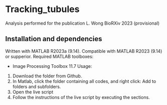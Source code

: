 # Tracking_tubules
Analysis performed for the publication L. Wong BioRXiv 2023 (provisional)
## Installation and dependencies
Written with MATLAB R2023a (9.14). Compatible with MATLAB R2023 (9.14) or supperior. 
Required MATLAB toolboxes:
- Image Processing Toolbox 11.7
Usage:
1. Download the folder from Github.
2. In Matlab, click the folder containing all codes, and right click: Add to folders and subfolders.
3. Open the live script
4. Follow the instructions of the live script by executing the sections.
